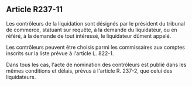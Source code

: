 Article R237-11
----
Les contrôleurs de la liquidation sont désignés par le président du tribunal de
commerce, statuant sur requête, à la demande du liquidateur, ou en référé, à la
demande de tout intéressé, le liquidateur dûment appelé.

Les contrôleurs peuvent être choisis parmi les commissaires aux comptes inscrits
sur la liste prévue à l'article L. 822-1.

Dans tous les cas, l'acte de nomination des contrôleurs est publié dans les
mêmes conditions et délais, prévus à l'article R. 237-2, que celui des
liquidateurs.
